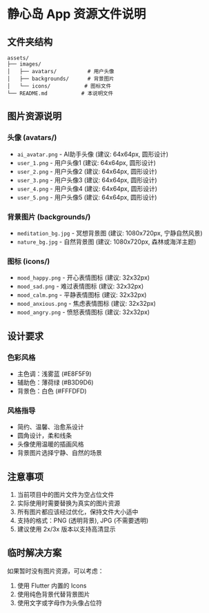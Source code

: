# 静心岛 App 资源文件说明

## 文件夹结构

```
assets/
├── images/
│   ├── avatars/          # 用户头像
│   ├── backgrounds/      # 背景图片
│   └── icons/           # 图标文件
└── README.md           # 本说明文件
```

## 图片资源说明

### 头像 (avatars/)
- `ai_avatar.png` - AI助手头像 (建议: 64x64px, 圆形设计)
- `user_1.png` - 用户头像1 (建议: 64x64px, 圆形设计)
- `user_2.png` - 用户头像2 (建议: 64x64px, 圆形设计)
- `user_3.png` - 用户头像3 (建议: 64x64px, 圆形设计)
- `user_4.png` - 用户头像4 (建议: 64x64px, 圆形设计)
- `user_5.png` - 用户头像5 (建议: 64x64px, 圆形设计)

### 背景图片 (backgrounds/)
- `meditation_bg.jpg` - 冥想背景图 (建议: 1080x720px, 宁静自然风景)
- `nature_bg.jpg` - 自然背景图 (建议: 1080x720px, 森林或海洋主题)

### 图标 (icons/)
- `mood_happy.png` - 开心表情图标 (建议: 32x32px)
- `mood_sad.png` - 难过表情图标 (建议: 32x32px)
- `mood_calm.png` - 平静表情图标 (建议: 32x32px)
- `mood_anxious.png` - 焦虑表情图标 (建议: 32x32px)
- `mood_angry.png` - 愤怒表情图标 (建议: 32x32px)

## 设计要求

### 色彩风格
- 主色调：浅雾蓝 (#E8F5F9)
- 辅助色：薄荷绿 (#B3D9D6)
- 背景色：白色 (#FFFDFD)

### 风格指导
- 简约、温馨、治愈系设计
- 圆角设计，柔和线条
- 头像使用温暖的插画风格
- 背景图片选择宁静、自然的场景

## 注意事项

1. 当前项目中的图片文件为空占位文件
2. 实际使用时需要替换为真实的图片资源
3. 所有图片都应该经过优化，保持文件大小适中
4. 支持的格式：PNG (透明背景), JPG (不需要透明)
5. 建议使用 2x/3x 版本以支持高清显示

## 临时解决方案

如果暂时没有图片资源，可以考虑：
1. 使用 Flutter 内置的 Icons
2. 使用纯色背景代替背景图片
3. 使用文字或字母作为头像占位符 